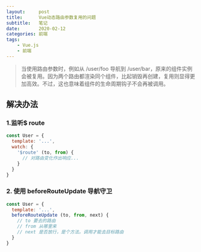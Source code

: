 ```yaml
---
layout:     post
title:      Vue动态路由参数复用的问题
subtitle:   笔记
date:       2020-02-12
categories:	前端
tags:
    - Vue.js
    - 前端
---
```


> 当使用路由参数时，例如从 /user/foo 导航到 /user/bar，原来的组件实例会被复用。因为两个路由都渲染同个组件，比起销毁再创建，复用则显得更加高效。不过，这也意味着组件的生命周期钩子不会再被调用。

## 解决办法

### 1.监听\$ route

```js
const User = {
  template: '...',
  watch: {
    '$route' (to, from) {
      // 对路由变化作出响应...
    }
  }
}
```

### 2. 使用 beforeRouteUpdate 导航守卫
```js
const User = {
  template: '...',
  beforeRouteUpdate (to, from, next) {
    // to 要去的路由
    // from 从哪里来
    // next 是否放行，是个方法。调用才能去目标路由
  }
}
```
